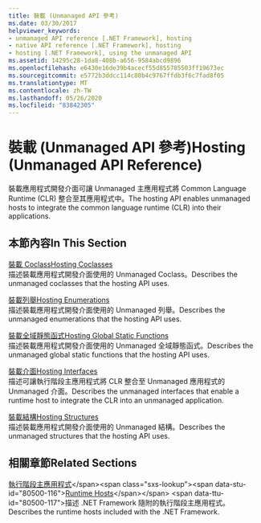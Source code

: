 ```yaml
---
title: 裝載 (Unmanaged API 參考)
ms.date: 03/30/2017
helpviewer_keywords:
- unmanaged API reference [.NET Framework], hosting
- native API reference [.NET Framework], hosting
- hosting [.NET Framework], using the unmanaged API
ms.assetid: 14295c28-1da8-408b-a656-9584abcd9896
ms.openlocfilehash: e6430e16de39b4acecf55d855785503ff19673ec
ms.sourcegitcommit: e5772b3ddcc114c80b4c9767ffdb3f6c7fad8f05
ms.translationtype: MT
ms.contentlocale: zh-TW
ms.lasthandoff: 05/26/2020
ms.locfileid: "83842305"
---
```

# <a name="hosting-unmanaged-api-reference"></a><span data-ttu-id="80500-102">裝載 (Unmanaged API 參考)</span><span class="sxs-lookup"><span data-stu-id="80500-102">Hosting (Unmanaged API Reference)</span></span>
<span data-ttu-id="80500-103">裝載應用程式開發介面可讓 Unmanaged 主應用程式將 Common Language Runtime (CLR) 整合至其應用程式中。</span><span class="sxs-lookup"><span data-stu-id="80500-103">The hosting API enables unmanaged hosts to integrate the common language runtime (CLR) into their applications.</span></span>  
  
## <a name="in-this-section"></a><span data-ttu-id="80500-104">本節內容</span><span class="sxs-lookup"><span data-stu-id="80500-104">In This Section</span></span>  
 [<span data-ttu-id="80500-105">裝載 Coclass</span><span class="sxs-lookup"><span data-stu-id="80500-105">Hosting Coclasses</span></span>](hosting-coclasses.md)  
 <span data-ttu-id="80500-106">描述裝載應用程式開發介面使用的 Unmanaged Coclass。</span><span class="sxs-lookup"><span data-stu-id="80500-106">Describes the unmanaged coclasses that the hosting API uses.</span></span>  
  
 [<span data-ttu-id="80500-107">裝載列舉</span><span class="sxs-lookup"><span data-stu-id="80500-107">Hosting Enumerations</span></span>](hosting-enumerations.md)  
 <span data-ttu-id="80500-108">描述裝載應用程式開發介面使用的 Unmanaged 列舉。</span><span class="sxs-lookup"><span data-stu-id="80500-108">Describes the unmanaged enumerations that the hosting API uses.</span></span>  
  
 [<span data-ttu-id="80500-109">裝載全域靜態函式</span><span class="sxs-lookup"><span data-stu-id="80500-109">Hosting Global Static Functions</span></span>](hosting-global-static-functions.md)  
 <span data-ttu-id="80500-110">描述裝載應用程式開發介面使用的 Unmanaged 全域靜態函式。</span><span class="sxs-lookup"><span data-stu-id="80500-110">Describes the unmanaged global static functions that the hosting API uses.</span></span>  
  
 [<span data-ttu-id="80500-111">裝載介面</span><span class="sxs-lookup"><span data-stu-id="80500-111">Hosting Interfaces</span></span>](hosting-interfaces.md)  
 <span data-ttu-id="80500-112">描述可讓執行階段主應用程式將 CLR 整合至 Unmanaged 應用程式的 Unmanaged 介面。</span><span class="sxs-lookup"><span data-stu-id="80500-112">Describes the unmanaged interfaces that enable a runtime host to integrate the CLR into an unmanaged application.</span></span>  
  
 [<span data-ttu-id="80500-113">裝載結構</span><span class="sxs-lookup"><span data-stu-id="80500-113">Hosting Structures</span></span>](hosting-structures.md)  
 <span data-ttu-id="80500-114">描述裝載應用程式開發介面使用的 Unmanaged 結構。</span><span class="sxs-lookup"><span data-stu-id="80500-114">Describes the unmanaged structures that the hosting API uses.</span></span>  
  
## <a name="related-sections"></a><span data-ttu-id="80500-115">相關章節</span><span class="sxs-lookup"><span data-stu-id="80500-115">Related Sections</span></span>  
 <span data-ttu-id="80500-116">[執行階段主應用程式](https://docs.microsoft.com/previous-versions/dotnet/netframework-4.0/a51xd4ze(v=vs.100))</span><span class="sxs-lookup"><span data-stu-id="80500-116">[Runtime Hosts](https://docs.microsoft.com/previous-versions/dotnet/netframework-4.0/a51xd4ze(v=vs.100))</span></span>  
 <span data-ttu-id="80500-117">描述 .NET Framework 隨附的執行階段主應用程式。</span><span class="sxs-lookup"><span data-stu-id="80500-117">Describes the runtime hosts included with the .NET Framework.</span></span>

